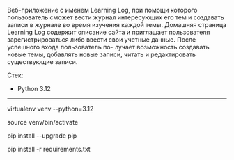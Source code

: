 Веб-приложение с именем Learning Log, при помощи которого
пользователь сможет вести журнал интересующих его тем и создавать записи
в журнале во время изучения каждой темы. Домашняя страница Learning Log
содержит описание сайта и приглашает пользователя зарегистрироваться
либо ввести свои учетные данные. После успешного входа пользователь по-
лучает возможность создавать новые темы, добавлять новые записи, читать
и редактировать существующие записи.


Стек:

- Python 3.12



______________________________
virtualenv venv --python=3.12

source venv/bin/activate

pip install --upgrade pip

pip install -r requirements.txt